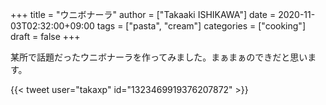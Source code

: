 +++
title = "ウニボナーラ"
author = ["Takaaki ISHIKAWA"]
date = 2020-11-03T02:32:00+09:00
tags = ["pasta", "cream"]
categories = ["cooking"]
draft = false
+++

某所で話題だったウニボナーラを作ってみました。まぁまぁのできだと思います。  

{{< tweet user="takaxp" id="1323469919376207872" >}}
